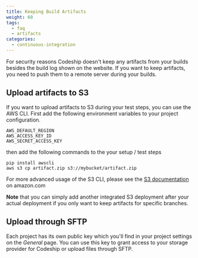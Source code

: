 ```yaml
---
title: Keeping Build Artifacts
weight: 60
tags:
  - faq
  - artifacts
categories:
  - continuous-integration
---
```


For security reasons Codeship doesn't keep any artifacts from your builds besides the build log shown on the website. If you want to keep artifacts, you need to push them to a remote server during your builds.

## Upload artifacts to S3

If you want to upload artifacts to S3 during your test steps, you can use the AWS CLI. First add the following environment variables to your project configuration.

```shell
AWS_DEFAULT_REGION
AWS_ACCESS_KEY_ID
AWS_SECRET_ACCESS_KEY
```

then add the following commands to the your setup / test steps

```shell
pip install awscli
aws s3 cp artifact.zip s3://mybucket/artifact.zip
```

For more advanced usage of the S3 CLI, please see the [S3 documentation](http://docs.aws.amazon.com/cli/latest/reference/s3/index.html) on amazon.com

**Note** that you can simply add another integrated S3 deployment after your actual deployment if you only want to keep artifacts for specific branches.

## Upload through SFTP

Each project has its own public key which you'll find in your project settings on the *General* page. You can use this key to grant access to your storage provider for Codeship or upload files through SFTP.
